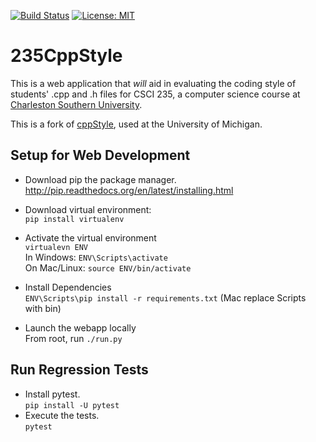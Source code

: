 [![Build Status](https://travis-ci.org/DoctorHayes/235CppStyle.svg?branch=master)](https://travis-ci.org/DoctorHayes/235CppStyle)
[![License: MIT](https://img.shields.io/badge/license-MIT-blue.svg)](https://raw.githubusercontent.com/DoctorHayes/235CppStyle/master/LICENSE)

235CppStyle
================

This is a web application that *will* aid in evaluating the coding style of students' .cpp and .h files for CSCI 235, a computer science course at [Charleston Southern University](http://www.csuniv.edu/).

This is a fork of [cppStyle](https://github.com/Bwolfing/cppstyle), used at the University of Michigan.

## Setup for Web Development

* Download pip the package manager.  
  http://pip.readthedocs.org/en/latest/installing.html

* Download virtual environment:  
  `pip install virtualenv`

* Activate the virtual environment  
  `virtualevn ENV`  
  In Windows: `ENV\Scripts\activate`  
  On Mac/Linux: `source ENV/bin/activate`

* Install Dependencies  
  `ENV\Scripts\pip install -r requirements.txt` (Mac replace Scripts with bin)

* Launch the webapp locally  
  From root, run `./run.py`

## Run Regression Tests

* Install pytest.  
  `pip install -U pytest`
* Execute the tests.  
  `pytest`